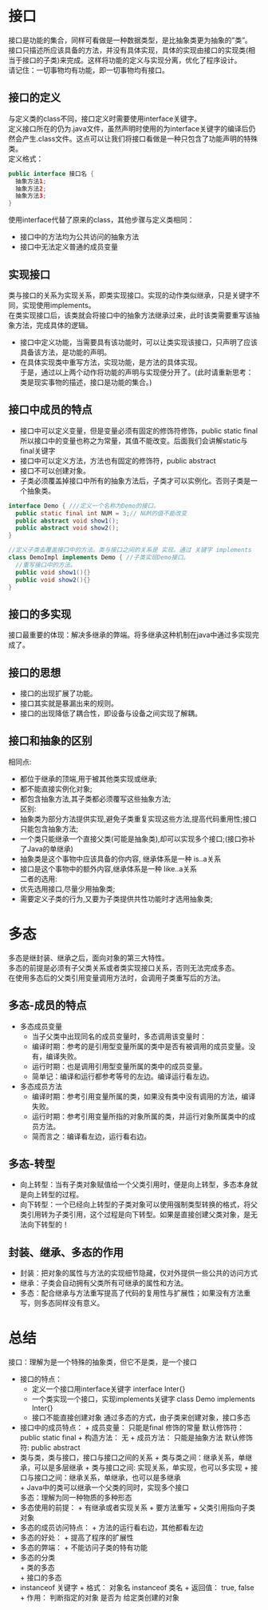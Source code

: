 # 接口
  接口是功能的集合，同样可看做是一种数据类型，是比抽象类更为抽象的”类”。  
  接口只描述所应该具备的方法，并没有具体实现，具体的实现由接口的实现类(相当于接口的子类)来完成。这样将功能的定义与实现分离，优化了程序设计。  
  请记住：一切事物均有功能，即一切事物均有接口。  
## 接口的定义
  与定义类的class不同，接口定义时需要使用interface关键字。  
  定义接口所在的仍为.java文件，虽然声明时使用的为interface关键字的编译后仍然会产生.class文件。这点可以让我们将接口看做是一种只包含了功能声明的特殊类。  
  定义格式：  
  ```java
  public interface 接口名 {
    抽象方法1;
    抽象方法2;
    抽象方法3;
  }
  ```  
  使用interface代替了原来的class，其他步骤与定义类相同：  
  * 接口中的方法均为公共访问的抽象方法
  * 接口中无法定义普通的成员变量  
## 实现接口
  类与接口的关系为实现关系，即类实现接口。实现的动作类似继承，只是关键字不同，实现使用implements。  
  在类实现接口后，该类就会将接口中的抽象方法继承过来，此时该类需要重写该抽象方法，完成具体的逻辑。  
  * 接口中定义功能，当需要具有该功能时，可以让类实现该接口，只声明了应该具备该方法，是功能的声明。
  * 在具体实现类中重写方法，实现功能，是方法的具体实现。  
  于是，通过以上两个动作将功能的声明与实现便分开了。(此时请重新思考：类是现实事物的描述，接口是功能的集合。)  
## 接口中成员的特点
  * 接口中可以定义变量，但是变量必须有固定的修饰符修饰，public static final 所以接口中的变量也称之为常量，其值不能改变。后面我们会讲解static与final关键字
  * 接口中可以定义方法，方法也有固定的修饰符，public abstract
  * 接口不可以创建对象。
  * 子类必须覆盖掉接口中所有的抽象方法后，子类才可以实例化。否则子类是一个抽象类。  
  ```java
  interface Demo { ///定义一个名称为Demo的接口。
    public static final int NUM = 3;// NUM的值不能改变
    public abstract void show1();
    public abstract void show2();
  }

  //定义子类去覆盖接口中的方法。类与接口之间的关系是 实现。通过 关键字 implements
  class DemoImpl implements Demo { //子类实现Demo接口。
    //重写接口中的方法。
    public void show1(){}
    public void show2(){}
  }
  ```  
## 接口的多实现
  接口最重要的体现：解决多继承的弊端。将多继承这种机制在java中通过多实现完成了。  
## 接口的思想
  * 接口的出现扩展了功能。
  * 接口其实就是暴漏出来的规则。
  * 接口的出现降低了耦合性，即设备与设备之间实现了解耦。
## 接口和抽象的区别
  相同点:  
  * 都位于继承的顶端,用于被其他类实现或继承;
  * 都不能直接实例化对象;
  * 都包含抽象方法,其子类都必须覆写这些抽象方法;  
  区别:
  * 抽象类为部分方法提供实现,避免子类重复实现这些方法,提高代码重用性;接口只能包含抽象方法;
  * 一个类只能继承一个直接父类(可能是抽象类),却可以实现多个接口;(接口弥补了Java的单继承)
  * 抽象类是这个事物中应该具备的你内容, 继承体系是一种 is..a关系
  * 接口是这个事物中的额外内容,继承体系是一种 like..a关系  
  二者的选用:  
  * 优先选用接口,尽量少用抽象类;
  * 需要定义子类的行为,又要为子类提供共性功能时才选用抽象类;
# 多态
  多态是继封装、继承之后，面向对象的第三大特性。  
  多态的前提是必须有子父类关系或者类实现接口关系，否则无法完成多态。  
  在使用多态后的父类引用变量调用方法时，会调用子类重写后的方法。  
## 多态-成员的特点
  * 多态成员变量  
    + 当子父类中出现同名的成员变量时，多态调用该变量时：  
    + 编译时期：参考的是引用型变量所属的类中是否有被调用的成员变量。没有，编译失败。
    + 运行时期：也是调用引用型变量所属的类中的成员变量。
    +  简单记：编译和运行都参考等号的左边。编译运行看左边。
  * 多态成员方法
    + 编译时期：参考引用变量所属的类，如果没有类中没有调用的方法，编译失败。
    + 运行时期：参考引用变量所指的对象所属的类，并运行对象所属类中的成员方法。
    + 简而言之：编译看左边，运行看右边。
## 多态-转型
  * 向上转型：当有子类对象赋值给一个父类引用时，便是向上转型，多态本身就是向上转型的过程。
  * 向下转型：一个已经向上转型的子类对象可以使用强制类型转换的格式，将父类引用转为子类引用，这个过程是向下转型。如果是直接创建父类对象，是无法向下转型的！  
## 封装、继承、多态的作用
  * 封装：把对象的属性与方法的实现细节隐藏，仅对外提供一些公共的访问方式
  * 继承：子类会自动拥有父类所有可继承的属性和方法。
  * 多态：配合继承与方法重写提高了代码的复用性与扩展性；如果没有方法重写，则多态同样没有意义。
# 总结
  接口：理解为是一个特殊的抽象类，但它不是类，是一个接口  
  * 接口的特点：
    + 定义一个接口用interface关键字  interface Inter{}
    + 一个类实现一个接口，实现implements关键字 class Demo implements Inter{}
    + 接口不能直接创建对象 通过多态的方式，由子类来创建对象，接口多态	
  * 接口中的成员特点：
		+ 成员变量： 只能是final 修饰的常量 默认修饰符： public static final
		+ 构造方法： 无
		+ 成员方法： 只能是抽象方法 默认修饰符: public abstract 
  * 类与类，类与接口，接口与接口之间的关系
		+ 类与类之间：继承关系，单继承，可以是多层继承
		+ 类与接口之间: 实现关系，单实现，也可以多实现
		+ 接口与接口之间：继承关系，单继承，也可以是多继承			
		+ Java中的类可以继承一个父类的同时，实现多个接口  
  多态：理解为同一种物质的多种形态  
  * 多态使用的前提：
		+ 有继承或者实现关系
		+ 要方法重写
		+ 父类引用指向子类对象
  * 多态的成员访问特点：
		+ 方法的运行看右边，其他都看左边
  * 多态的好处：
		+ 提高了程序的扩展性
  * 多态的弊端：
		+ 不能访问子类的特有功能
  * 多态的分类  
		+ 类的多态  
		+ 接口的多态
  * instanceof 关键字
		+ 格式： 对象名 instanceof 类名
		+ 返回值： true, false
		+ 作用： 判断指定的对象 是否为 给定类创建的对象